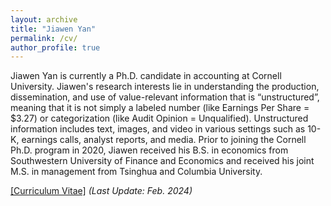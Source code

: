 ```yaml
---
layout: archive
title: "Jiawen Yan"
permalink: /cv/
author_profile: true
---
```


Jiawen Yan is currently a Ph.D. candidate in accounting at Cornell University. Jiawen's research interests lie in understanding the production, dissemination, and use of value-relevant information that is “unstructured”, meaning that it is not simply a labeled number (like Earnings Per Share = $3.27) or categorization (like Audit Opinion = Unqualified). Unstructured information includes text, images, and video in various settings such as 10-K, earnings calls, analyst reports, and media. Prior to joining the Cornell Ph.D. program in 2020, Jiawen received his B.S. in economics from Southwestern University of Finance and Economics and received his joint M.S. in management from Tsinghua and Columbia University.


[[Curriculum Vitae]](https://jiawen-yan.github.io/files/CV/Jiawen_Yan_CV_Feb_2024.pdf) *(Last Update: Feb. 2024)* 



